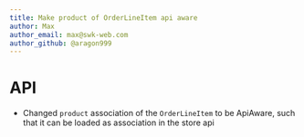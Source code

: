 ```yaml
---
title: Make product of OrderLineItem api aware
author: Max
author_email: max@swk-web.com
author_github: @aragon999
---
```

# API
* Changed `product` association of the `OrderLineItem` to be ApiAware, such that it can be loaded as association in the store api
